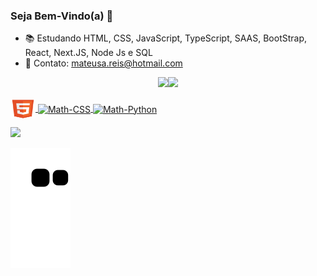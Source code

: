 ### Seja Bem-Vindo(a) 👋


- 📚 Estudando HTML, CSS, JavaScript, TypeScript, SAAS, BootStrap, React, Next.JS, Node Js e SQL
- 💬 Contato: mateusa.reis@hotmail.com

<div align="center">
  <a href="https://github.com/MatheusAugusto64">
  <img height="180em" src="https://github-readme-stats.vercel.app/api?username=MatheusAugusto64&show_icons=true&theme=dark&include_all_commits=true&count_private=true"/><img height="180em" src="https://github-readme-stats.vercel.app/api/top-langs/?username=MatheusAugusto64&layout=compact&langs_count=7&theme=dark"/>
</div>

<div style="display: inline_block"><br>
  <img align="center" alt="Math-HTML" height="30" width="40"<img src="https://raw.githubusercontent.com/devicons/devicon/master/icons/html5/html5-original.svg">
  <img align="center" alt="Math-CSS" height="30" width="40"=sr=<img src="https://cdn.jsdelivr.net/gh/devicons/devicon/icons/css3/css3-original.svg"/>
  <img align="center" alt="Math-Python" height="30" width="40"<img src="https://cdn.jsdelivr.net/gh/devicons/devicon/icons/python/python-original.svg"/>


</div>

  <div>  
   
   
   <a href="https://www.linkedin.com/in/matheus-lindolpho-schleder-dos-reis-augusto-6b885b247/" target="_blank"><img src="https://img.shields.io/badge/-LinkedIn-%230077B5?style=for-the-badge&logo=linkedin&logoColor=white" target="_blank"></a> 
    
    
   
  
   ![Snake animation](https://github.com/rafaballerini/rafaballerini/blob/output/github-contribution-grid-snake.svg)
  </div>
